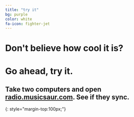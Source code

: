 ```yaml
---
title: "try it"
bg: purple
color: white
fa-icon: fighter-jet
---
```


# Don't believe how cool it is?

# Go ahead, try it.

## Take two computers and open [radio.musicsaur.com](http://radio.musicsaur.com). See if they sync.
{: style="margin-top:100px;"}

